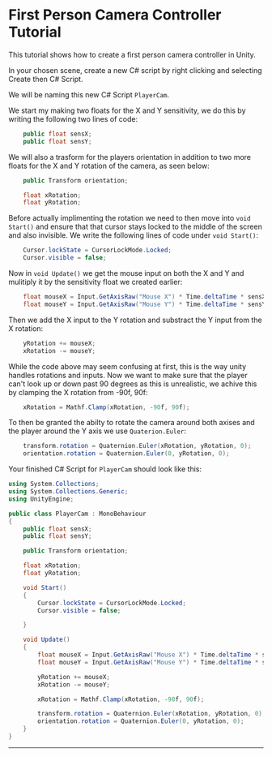 # First Person Camera Controller Tutorial

This tutorial shows how to create a first person camera controller in Unity.

In your chosen scene, create a new C# script by right clicking and selecting Create then C# Script.

We will be naming this new C# Script `PlayerCam`.

We start my making two floats for the X and Y sensitivity, we do this by writing the following two lines of code:

```.cs
    public float sensX;
    public float sensY;
```
We will also a trasform for the players orientation in addition to two more floats for the X and Y rotation of the camera, as seen below:

```.cs
    public Transform orientation;

    float xRotation;
    float yRotation;
```
Before actually implimenting the rotation we need to then move into `void Start()` and ensure that that cursor stays locked to the middle of the screen and also invisible. We write the following lines of code under `void Start()`:

```.cs
    Cursor.lockState = CursorLockMode.Locked;
    Cursor.visible = false;
```
Now in `void Update()` we get the mouse input on both the X and Y and mulitiply it by the sensitivity float we created earlier:

```.cs
    float mouseX = Input.GetAxisRaw("Mouse X") * Time.deltaTime * sensX;
    float mouseY = Input.GetAxisRaw("Mouse Y") * Time.deltaTime * sensY;
```
Then we add the X input to the Y rotation and substract the Y input from the X rotation:

```.cs
    yRotation += mouseX;
    xRotation -= mouseY;
```
While the code above may seem confusing at first, this is the way unity handles rotations and inputs.
Now we want to make sure that the player can't look up or down past 90 degrees as this is unrealistic, we achive this by clamping the X rotation from -90f, 90f:

```.cs
    xRotation = Mathf.Clamp(xRotation, -90f, 90f);
```
To then be granted the abilty to rotate the camera around both axises and the player around the Y axis we use `Quaterion.Euler`:

```.cs
    transform.rotation = Quaternion.Euler(xRotation, yRotation, 0);
    orientation.rotation = Quaternion.Euler(0, yRotation, 0);
```
Your finished C# Script for `PlayerCam` should look like this:

```.cs
using System.Collections;
using System.Collections.Generic;
using UnityEngine;

public class PlayerCam : MonoBehaviour
{
    public float sensX;
    public float sensY;

    public Transform orientation;

    float xRotation;
    float yRotation;

    void Start()
    {
        Cursor.lockState = CursorLockMode.Locked;
        Cursor.visible = false;

    }

    void Update()
    {
        float mouseX = Input.GetAxisRaw("Mouse X") * Time.deltaTime * sensX;
        float mouseY = Input.GetAxisRaw("Mouse Y") * Time.deltaTime * sensY;

        yRotation += mouseX;
        xRotation -= mouseY;

        xRotation = Mathf.Clamp(xRotation, -90f, 90f);

        transform.rotation = Quaternion.Euler(xRotation, yRotation, 0);
        orientation.rotation = Quaternion.Euler(0, yRotation, 0);
    }
}

```

-------------------------------

```.cs

```

